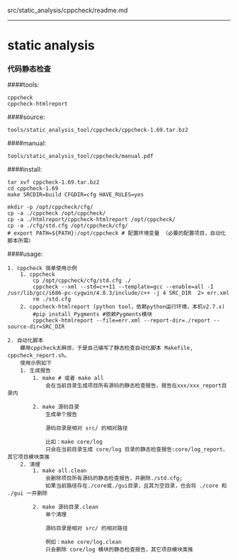 src/static_analysis/cppcheck/readme.md

----------------------------------

static analysis
===============
### 代码静态检查



####tools:

	cppcheck
	cppcheck-htmlreport

####source:

	tools/static_analysis_tool/cppcheck/cppcheck-1.69.tar.bz2

####manual:

	tools/static_analysis_tool/cppcheck/manual.pdf
	
####install:

	tar xvf cppcheck-1.69.tar.bz2
	cd cppcheck-1.69
	make SRCDIR=build CFGDIR=cfg HAVE_RULES=yes
	
	mkdir -p /opt/cppcheck/cfg/
	cp -a ./cppcheck /opt/cppcheck/
	cp -a ./htmlreport/cppcheck-htmlreport /opt/cppcheck/
	cp -a ./cfg/std.cfg /opt/cppcheck/cfg/
	# export PATH=${PATH}:/opt/cppcheck # 配置环境变量 （必要的配置项目，自动化脚本所需）
	
####usage:

	1. cppcheck 简单使用示例
		1. cppcheck
			cp /opt/cppcheck/cfg/std.cfg ./
			cppcheck --xml --std=c++11 --template=gcc --enable=all -I /usr/lib/gcc/i686-pc-cygwin/4.8.3/include/c++ -j 4 SRC_DIR  2> err.xml 
			rm ./std.cfg
		2. cppcheck-htmlreport (python tool，依赖python运行环境，本机v2.7.x)
			#pip install Pygments #依赖Pygments模块
			cppcheck-htmlreport --file=err.xml --report-dir=./report --source-dir=SRC_DIR
	
	2. 自动化脚本 
		躶用cppcheck太麻烦，于是自己编写了静态检查自动化脚本 Makefile, cppcheck_report.sh。
		使用示例如下
		1. 生成报告
			1. make # 或者 make all 
				会在当前目录生成项目所有源码的静态检查报告，报告在xxx/xxx_report目录内
			
			2. make 源码目录
				生成单个报告				

				源码目录是相对 src/ 的相对路径

				比如：make core/log
				只会在当前目录生成 core/log 目录的静态检查报告:core/log_report，其它项目模块类推
		2. 清理
			1. make all.clean
				会删除项目所有源码的静态检查报告，并删除./std.cfg;
				如果当前路径存在./core或./gui目录，且其为空目录，也会将 ./core 和 ./gui 一并删除
			
			2. make 源码目录.clean
				单个清理
				
				源码目录是相对 src/ 的相对路径			

				例如：make core/log.clean
				只会删除 core/log 模块的静态检查报告，其它项目模块类推

